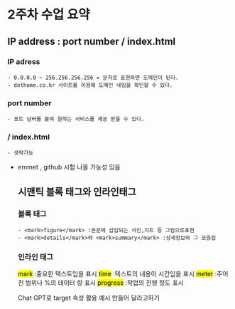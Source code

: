 # 2주차 수업 요약


## IP address : port number / index.html
  ### IP adress
    - 0.0.0.0 ~ 256.256.256.256 = 문자로 표현하면 도메인이 된다.
    - dothome.co.kr 사이트를 이용해 도메인 네임을 확인할 수 있다.
  
  ### port number
    - 포트 넘버를 붙여 원하는 서비스를 제공 받을 수 있다.
  ### / index.html
    - 생략가능

- emmet , github 시험 나올 가능성 있음

  ## 시맨틱 블록 태그와 인라인태그
    ### 블록 태그
      - <mark>figure</mark> :본문에 삽입되는 사진,차트 등 그림으로표현
      - <mark>details</mark>와 <mark>summary</mark> :상세정보와 그 모음집

    ### 인라인 태그
     <mark>mark</mark> :중요한 텍스트임을 표시
     <mark>time</mark> :텍스트의 내용이 시간임을 표시
     <mark>meter</mark> :주어진 범위나 %의 데이터 량 표시
     <mark>progress</mark> :작업의 진행 정도 표시

  Chat GPT로 target 속성 활용 예시 만들어 달라고하기
